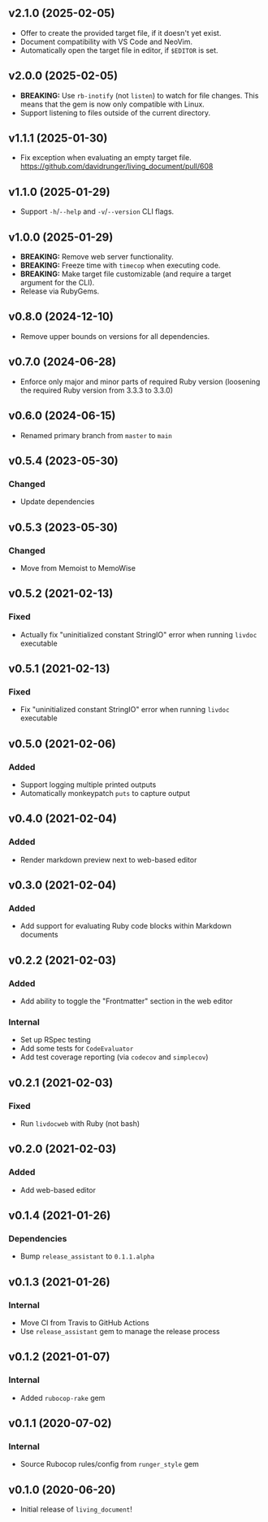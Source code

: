 ## v2.1.0 (2025-02-05)
- Offer to create the provided target file, if it doesn't yet exist.
- Document compatibility with VS Code and NeoVim.
- Automatically open the target file in editor, if `$EDITOR` is set.

## v2.0.0 (2025-02-05)
- **BREAKING:** Use `rb-inotify` (not `listen`) to watch for file changes. This means that the gem is now only compatible with Linux.
- Support listening to files outside of the current directory.

## v1.1.1 (2025-01-30)
- Fix exception when evaluating an empty target file. https://github.com/davidrunger/living_document/pull/608

## v1.1.0 (2025-01-29)
- Support `-h`/`--help` and `-v`/`--version` CLI flags.

## v1.0.0 (2025-01-29)
- **BREAKING:** Remove web server functionality.
- **BREAKING:** Freeze time with `timecop` when executing code.
- **BREAKING:** Make target file customizable (and require a target argument for the CLI).
- Release via RubyGems.

## v0.8.0 (2024-12-10)
- Remove upper bounds on versions for all dependencies.

## v0.7.0 (2024-06-28)
- Enforce only major and minor parts of required Ruby version (loosening the required Ruby version from 3.3.3 to 3.3.0)

## v0.6.0 (2024-06-15)
- Renamed primary branch from `master` to `main`

## v0.5.4 (2023-05-30)
### Changed
- Update dependencies

## v0.5.3 (2023-05-30)
### Changed
- Move from Memoist to MemoWise

## v0.5.2 (2021-02-13)
### Fixed
- Actually fix "uninitialized constant StringIO" error when running `livdoc` executable

## v0.5.1 (2021-02-13)
### Fixed
- Fix "uninitialized constant StringIO" error when running `livdoc` executable

## v0.5.0 (2021-02-06)
### Added
- Support logging multiple printed outputs
- Automatically monkeypatch `puts` to capture output

## v0.4.0 (2021-02-04)
### Added
- Render markdown preview next to web-based editor

## v0.3.0 (2021-02-04)
### Added
- Add support for evaluating Ruby code blocks within Markdown documents

## v0.2.2 (2021-02-03)
### Added
- Add ability to toggle the "Frontmatter" section in the web editor

### Internal
- Set up RSpec testing
- Add some tests for `CodeEvaluator`
- Add test coverage reporting (via `codecov` and `simplecov`)

## v0.2.1 (2021-02-03)
### Fixed
- Run `livdocweb` with Ruby (not bash)

## v0.2.0 (2021-02-03)
### Added
- Add web-based editor

## v0.1.4 (2021-01-26)
### Dependencies
- Bump `release_assistant` to `0.1.1.alpha`

## v0.1.3 (2021-01-26)
### Internal
- Move CI from Travis to GitHub Actions
- Use `release_assistant` gem to manage the release process

## v0.1.2 (2021-01-07)
### Internal
- Added `rubocop-rake` gem

## v0.1.1 (2020-07-02)
### Internal
- Source Rubocop rules/config from `runger_style` gem

## v0.1.0 (2020-06-20)
- Initial release of `living_document`!

